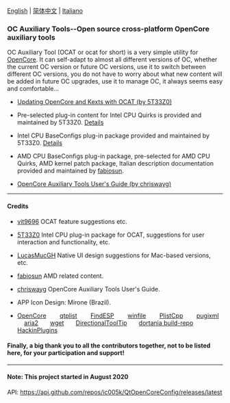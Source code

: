 [English](https://github.com/ic005k/QtOpenCoreConfig/blob/master/READMe.md) | [简体中文](https://github.com/ic005k/QtOpenCoreConfig/blob/master/READMe-cn.md) | [Italiano](https://github.com/ic005k/QtOpenCoreConfig/blob/master/READMe-it.md)
### OC Auxiliary Tools--Open source cross-platform OpenCore auxiliary tools

OC Auxiliary Tool (OCAT or ocat for short) is a very simple utility for [OpenCore](https://github.com/acidanthera/OpenCorePkg). It can self-adapt to almost all different versions of OC, whether the current OC version or future OC versions, use it to switch between different OC versions, you do not have to worry about what new content will be added in future OC upgrades, use it to manage OC, it always seems easy and comfortable...

* [Updating OpenCore and Kexts with OCAT (by 5T33Z0)](https://github.com/5T33Z0/OC-Little-Translated/blob/main/D_Updating_OpenCore/README.md)

* Pre-selected plug-in content for Intel CPU Quirks is provided and maintained by 5T33Z0. [Details](https://github.com/5T33Z0/OC-Little-Translated/tree/main/F_Desktop_EFIs/preset)
 
* Intel CPU BaseConfigs plug-in package provided and maintained by 5T33Z0. [Details](https://github.com/5T33Z0/OC-Little-Translated/tree/main/F_Desktop_EFIs)

* AMD CPU BaseConfigs plug-in package, pre-selected for AMD CPU Quirks, AMD kernel patch package, Italian description documentation provided and maintained by [fabiosun](https://github.com/fabiosun).

* [OpenCore Auxiliary Tools User's Guide (by chriswayg)](https://chriswayg.gitbook.io/opencore-visual-beginners-guide/oc_auxiliary_tools)

---

#### Credits
* [vit9696](https://github.com/vit9696) OCAT feature suggestions etc.
* [5T33Z0](https://github.com/5T33Z0) Intel CPU plug-in package for OCAT, suggestions for user interaction and functionality, etc.
* [LucasMucGH](https://github.com/LucasMucGH) Native UI design suggestions for Mac-based versions, etc.
* [fabiosun](https://github.com/fabiosun) AMD related content.
* [chriswayg](https://github.com/chriswayg) OpenCore Auxiliary Tools User's Guide.
* APP Icon Design: Mirone (Brazil).

* [OpenCore](https://github.com/acidanthera/OpenCorePkg)&nbsp; &nbsp; &nbsp; &nbsp;
[qtplist](https://github.com/reillywatson/qtplist)&nbsp; &nbsp; &nbsp; &nbsp;
[FindESP](https://github.com/bluer007/FindESP)&nbsp; &nbsp; &nbsp; &nbsp;
[winfile](https://github.com/microsoft/winfile)&nbsp; &nbsp; &nbsp; &nbsp;
[PlistCpp](https://github.com/animetrics/PlistCpp)&nbsp; &nbsp; &nbsp; &nbsp;
[pugixml](https://github.com/zeux/pugixml)&nbsp;&nbsp; &nbsp; &nbsp;
[aria2](https://github.com/aria2/aria2)&nbsp; &nbsp; &nbsp;&nbsp;
[wget](http://wget.addictivecode.org/)&nbsp; &nbsp; &nbsp;&nbsp;
[DirectionalToolTip](https://github.com/scondratev/DirectionalToolTip)&nbsp; &nbsp; &nbsp;&nbsp;
[dortania build-repo](https://github.com/dortania/build-repo)&nbsp; &nbsp; &nbsp;&nbsp;
[HackinPlugins](https://github.com/bugprogrammer/HackinPlugins)&nbsp; &nbsp; &nbsp;&nbsp;

#### Finally, a big thank you to all the contributors together, not to be listed here, for your participation and support!

---

#### Note: This project started in August 2020
API: https://api.github.com/repos/ic005k/QtOpenCoreConfig/releases/latest
